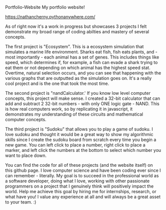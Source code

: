 Portfolio-Website
My portfolio website!

https://nathancherny.pythonanywhere.com/

As of right now it's a work in progress but showcases 3 projects I felt demonstrate my broad range of coding abilties and mastery of several concepts.

The first project is "Ecosystem". This is a ecosystem simulation that simulates a marine life environment. Sharks eat fish, fish eats plants, and - most importantly - each animal has a set of genes. This includes things like speed, which determines if, for example, a fish can evade a shark trying to eat them or not depending on which animal has the highest speed stat. Overtime, natural selection occurs, and you can see that happening with the various graphs that are outputted as the simulation goes on. It's a really cool project and is the one that took the most time.

The second project is "nandCalculator.' If you know low level computer concepts, this project will make sense. I created a 32-bit calculator that can add and subtract 2 32-bit numbers - with only ONE logic gate - NAND. This is how real computers work, so by replicating it in javascript, it demonstrates my understanding of these circuits and mathematical computer concepts.

The third project is "Sudoku" that allows you to play a game of sudoku. I love sudoku and thought it would be a great way to show my algorithmic skills since I create the sudoku board from scratch every time you begin a new game. You can left click to place a number, right click to place a marker, and left click the numbers at the bottom to select which number you want to place down.

You can find the code for all of these projects (and the website itself) on this github page. I love computer science and have been coding ever since I can remember - literally. My goal is to succeed in the professional world as a software developer, doing what I love, working with other passionate programmers on a project that I genuinely think will positively impact the world. Help me achieve this goal by hiring me for internships, research, or what have you! I value any experience at all and will always be a great asset to your team. :)
